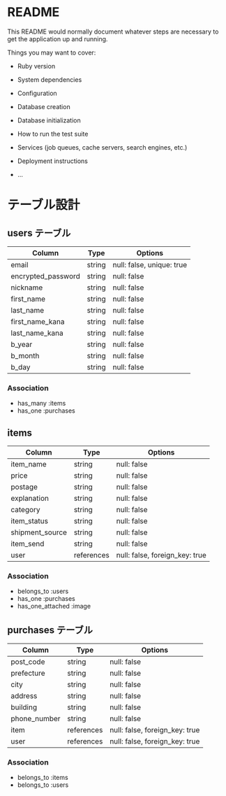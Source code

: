 # README

This README would normally document whatever steps are necessary to get the
application up and running.

Things you may want to cover:

* Ruby version

* System dependencies

* Configuration

* Database creation

* Database initialization

* How to run the test suite

* Services (job queues, cache servers, search engines, etc.)

* Deployment instructions

* ...


# テーブル設計


## users テーブル

| Column             | Type        | Options                        |
| ------------------ | ----------- | ------------------------------ |
| email              | string      | null: false, unique: true      |
| encrypted_password | string      | null: false                    |
| nickname           | string      | null: false                    |
| first_name         | string      | null: false                    |
| last_name          | string      | null: false                    |
| first_name_kana    | string      | null: false                    |
| last_name_kana     | string      | null: false                    |
| b_year             | string      | null: false                    |
| b_month            | string      | null: false                    |
| b_day              | string      | null: false                    |

### Association
- has_many :items
- has_one :purchases


## items

| Column             | Type        | Options                        |
| ------------------ | ----------- | ------------------------------ |
| item_name          | string      | null: false                    |
| price              | string      | null: false                    |
| postage            | string      | null: false                    |
| explanation        | string      | null: false                    |
| category           | string      | null: false                    |
| item_status        | string      | null: false                    |
| shipment_source    | string      | null: false                    |
| item_send          | string      | null: false                    |
| user               | references  | null: false, foreign_key: true |

### Association
- belongs_to :users
- has_one :purchases
- has_one_attached :image


## purchases テーブル

| Column             | Type        | Options                        |
| ------------------ | ----------- | ------------------------------ |
| post_code          | string      | null: false                    |
| prefecture         | string      | null: false                    |
| city               | string      | null: false                    |
| address            | string      | null: false                    |
| building           | string      | null: false                    |
| phone_number       | string      | null: false                    |
| item               | references  | null: false, foreign_key: true |
| user               | references  | null: false, foreign_key: true |

### Association
- belongs_to :items
- belongs_to :users